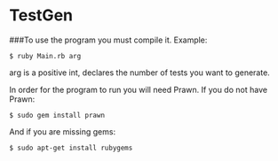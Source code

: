 TestGen
=======

###To use the program you must compile it.
Example:
```
$ ruby Main.rb arg
```
arg is a positive int, declares the number of tests you want to generate.

In order for the program to run you will need Prawn.
If you do not have Prawn:
```
$ sudo gem install prawn
```  
And if you are missing gems:
``` 
$ sudo apt-get install rubygems
``` 

